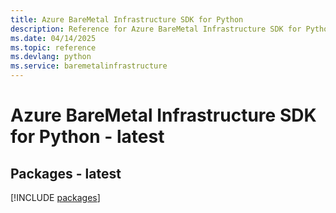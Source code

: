 ```yaml
---
title: Azure BareMetal Infrastructure SDK for Python
description: Reference for Azure BareMetal Infrastructure SDK for Python
ms.date: 04/14/2025
ms.topic: reference
ms.devlang: python
ms.service: baremetalinfrastructure
---
```

# Azure BareMetal Infrastructure SDK for Python - latest
## Packages - latest
[!INCLUDE [packages](baremetal-infrastructure-index.md)]